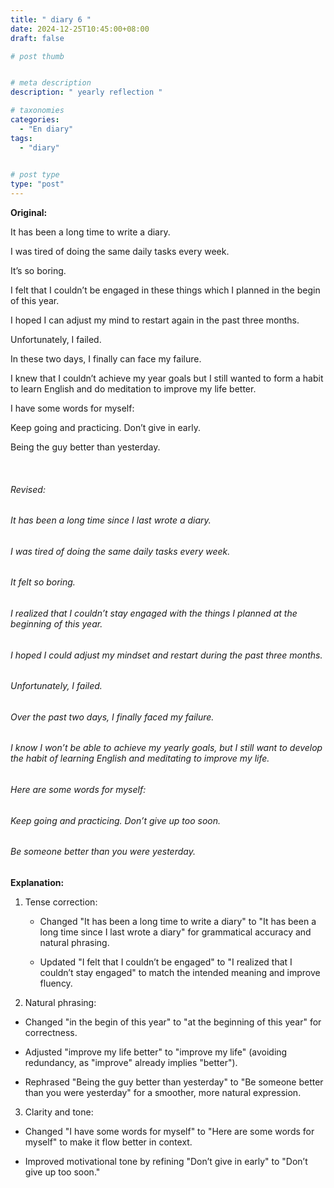 ```yaml
---
title: " diary 6 "
date: 2024-12-25T10:45:00+08:00
draft: false

# post thumb


# meta description
description: " yearly reflection "

# taxonomies
categories: 
  - "En diary"
tags:
  - "diary"
 

# post type
type: "post"
---
```


**Original:**

It has been a long time to write a diary.

I was tired of doing the same daily tasks every week.

It’s so boring.

I felt that I couldn’t be engaged in these things which I planned in the begin of this year.

I hoped I can adjust my mind to restart again in the past three months.

Unfortunately, I failed.

In these two days, I finally can face my failure.

I knew that I couldn’t achieve my year goals but I still wanted to form a habit to learn English and do meditation to improve my life better.

I have some words for myself:

Keep going and practicing. Don’t give in early.

Being the guy better than yesterday.



<br>


###### Revised: 
###### It has been a long time since I last wrote a diary.
###### I was tired of doing the same daily tasks every week.
###### It felt so boring.
###### I realized that I couldn’t stay engaged with the things I planned at the beginning of this year.
###### I hoped I could adjust my mindset and restart during the past three months.
###### Unfortunately, I failed.
###### Over the past two days, I finally faced my failure.
###### I know I won’t be able to achieve my yearly goals, but I still want to develop the habit of learning English and meditating to improve my life.
###### Here are some words for myself:
###### Keep going and practicing. Don’t give up too soon.
###### Be someone better than you were yesterday.


**Explanation:**
1. Tense correction:

   * Changed "It has been a long time to write a diary" to "It has been a long time since I last wrote a diary" for grammatical accuracy and natural phrasing.

   * Updated "I felt that I couldn’t be engaged" to "I realized that I couldn’t stay engaged" to match the intended meaning and improve fluency.

2.	Natural phrasing:

   * Changed "in the begin of this year" to "at the beginning of this year" for correctness.

   * Adjusted "improve my life better" to "improve my life" (avoiding redundancy, as "improve" already implies "better").

   * Rephrased "Being the guy better than yesterday" to "Be someone better than you were yesterday" for a smoother, more natural expression.

3.	Clarity and tone:

   * Changed "I have some words for myself" to "Here are some words for myself" to make it flow better in context.

   * Improved motivational tone by refining "Don’t give in early" to "Don’t give up too soon."

